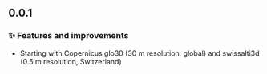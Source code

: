 ## 0.0.1

### ✨ Features and improvements

- Starting with Copernicus glo30 (30 m resolution, global) and swissalti3d (0.5 m resolution, Switzerland)
